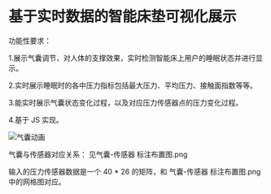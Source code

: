 # 基于实时数据的智能床垫可视化展示



功能性要求： 

1.展示气囊调节，对人体的支撑效果，实时检测智能床上用户的睡眠状态并进行显示。 

2.实时展示睡眠时的各中压力指标包括最大压力、平均压力、接触面指数等等。 

3.能实时展示气囊状态变化过程，以及对应压力传感器点的压力变化过程。

4.基于 JS 实现。



![气囊动画](E:\智能床垫项目实践\动画演示\WebSocketDemo\气囊动画.png)





气囊与传感器对应关系： 见气囊-传感器 标注布置图.png

输入的压力传感器数据是一个 40 * 26 的矩阵，和 气囊-传感器 标注布置图.png 中的网格图对应。











